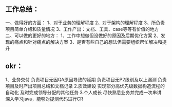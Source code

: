 ## 工作总结：
一、做得好的方面：
1、对于业务的理解程度
2、对于架构的理解程度
3、所负责项目简单介绍和质量情况
3、工作产出：文档、工具、case等等有价值的地方
二、可以做的更好的地方：
1、工作中想做但没做好的原因及后期优化方案
2、发现的痛点和针对痛点的解决方案
3、是否有些自己的想法但需要组织帮忙解决和提升

## okr：
1、业务交付
负责项目无因QA原因导致的延期
负责项目无P2级别及以上漏测
负责项目及时产出项目总结和文档记录
2.质效建设 
实现部分高优先级数据构造流程的自动化
及时完成领导分配的其他任务
3.个人成长
尽快熟悉业务并完成一次串讲
深入学习java，能够对提测代码进行CR
